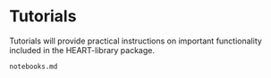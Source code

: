 Tutorials
=========

Tutorials will provide practical instructions on important functionality included in the HEART-library package.


```{toctree}
notebooks.md
```
